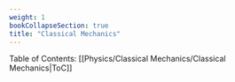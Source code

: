 ```yaml
---
weight: 1
bookCollapseSection: true
title: "Classical Mechanics"
---
```

Table of Contents: [[Physics/Classical Mechanics/Classical Mechanics|ToC]]